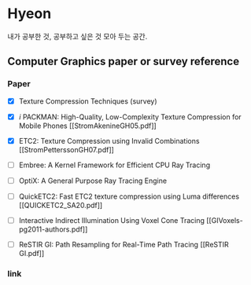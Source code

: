 # Hyeon    
내가 공부한 것, 공부하고 싶은 것 모아 두는 공간.   

## Computer Graphics paper or survey reference 
### Paper 
- [x] Texture Compression Techniques (survey) 
- [x] $i$ PACKMAN: High-Quality, Low-Complexity Texture Compression for Mobile Phones [[StromAkenineGH05.pdf]]
- [x] ETC2: Texture Compression using Invalid Combinations [[StromPetterssonGH07.pdf]]
- [ ] Embree: A Kernel Framework for Efficient CPU Ray Tracing 
- [ ] OptiX: A General Purpose Ray Tracing Engine
- [ ] QuickETC2: Fast ETC2 texture compression using Luma differences [[QUICKETC2_SA20.pdf]]
- [ ] Interactive Indirect Illumination Using Voxel Cone Tracing [[GIVoxels-pg2011-authors.pdf]]
- [ ] ReSTIR GI: Path Resampling for Real-Time Path Tracing [[ReSTIR GI.pdf]]


### link
